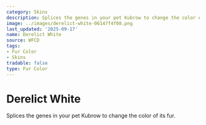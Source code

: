 ```yaml
---
category: Skins
description: Splices the genes in your pet Kubrow to change the color of its fur.
image: ../images/derelict-white-06147f4f08.png
last_updated: '2025-09-17'
name: Derelict White
source: WFCD
tags:
- Fur Color
- Skins
tradable: false
type: Fur Color
---
```


# Derelict White

Splices the genes in your pet Kubrow to change the color of its fur.

